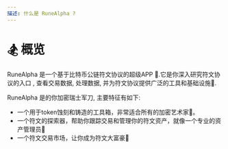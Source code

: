 ```yaml
---
描述: 什么是 RuneAlpha ?
---
```


# 🏂 概览

RuneAlpha 是一个基于比特币公链符文协议的超级APP 🚀.它是你深入研究符文协议的入口 , 查看交易数据, 处理数据, 并为符文协议提供广泛的工具和基础设施💪.



RuneAlpha 是的你加密瑞士军刀, 主要特征有如下:

* 一个用于token蚀刻和铸造的工具箱，非常适合所有的加密艺术家🎨。
* 一个符文的探索器，帮助你跟踪交易和管理你的符文资产，就像一个专业的资产管理员💼
* 一个符文交易市场，让你成为符文大富豪🏦

